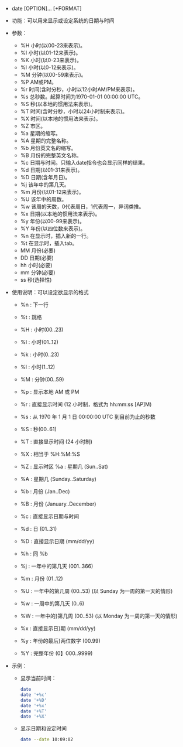 - date [OPTION]... [+FORMAT]

- 功能：可以用来显示或设定系统的日期与时间

- 参数：
  - %H 小时(以00-23来表示)。 
  - %I 小时(以01-12来表示)。 
  - %K 小时(以0-23来表示)。 
  - %l 小时(以0-12来表示)。 
  - %M 分钟(以00-59来表示)。 
  - %P AM或PM。 
  - %r 时间(含时分秒，小时以12小时AM/PM来表示)。 
  - %s 总秒数。起算时间为1970-01-01 00:00:00 UTC。 
  - %S 秒(以本地的惯用法来表示)。 
  - %T 时间(含时分秒，小时以24小时制来表示)。 
  - %X 时间(以本地的惯用法来表示)。 
  - %Z 市区。 
  - %a 星期的缩写。 
  - %A 星期的完整名称。 
  - %b 月份英文名的缩写。 
  - %B 月份的完整英文名称。 
  - %c 日期与时间。只输入date指令也会显示同样的结果。 
  - %d 日期(以01-31来表示)。 
  - %D 日期(含年月日)。 
  - %j 该年中的第几天。 
  - %m 月份(以01-12来表示)。 
  - %U 该年中的周数。 
  - %w 该周的天数，0代表周日，1代表周一，异词类推。 
  - %x 日期(以本地的惯用法来表示)。 
  - %y 年份(以00-99来表示)。 
  - %Y 年份(以四位数来表示)。 
  - %n 在显示时，插入新的一行。 
  - %t 在显示时，插入tab。 
  - MM 月份(必要) 
  - DD 日期(必要) 
  - hh 小时(必要) 
  - mm 分钟(必要)
  - ss 秒(选择性)

- 使用说明：可以设定欲显示的格式

  - %n : 下一行

  - %t : 跳格

  - %H : 小时(00..23)

  - %I : 小时(01..12)

  - %k : 小时(0..23)

  - %l : 小时(1..12)

  - %M : 分钟(00..59)

  - %p : 显示本地 AM 或 PM

  - %r : 直接显示时间 (12 小时制，格式为 hh:mm:ss [AP]M)

  - %s : 从 1970 年 1 月 1 日 00:00:00 UTC 到目前为止的秒数

  - %S : 秒(00..61)

  - %T : 直接显示时间 (24 小时制)

  - %X : 相当于 %H:%M:%S

  - %Z : 显示时区 %a : 星期几 (Sun..Sat)

  - %A : 星期几 (Sunday..Saturday)

  - %b : 月份 (Jan..Dec)

  - %B : 月份 (January..December)

  - %c : 直接显示日期与时间

  - %d : 日 (01..31)

  - %D : 直接显示日期 (mm/dd/yy)

  - %h : 同 %b

  - %j : 一年中的第几天 (001..366)

  - %m : 月份 (01..12)

  - %U : 一年中的第几周 (00..53) (以 Sunday 为一周的第一天的情形)

  - %w : 一周中的第几天 (0..6)

  - %W : 一年中的}第几周 (00..53) (以 Monday 为一周的第一天的情形)

  - %x : 直接显示日}期 (mm/dd/yy)

  - %y : 年份的最后}两位数字 (00.99)

  - %Y : 完整年份 (0】000..9999)

- 示例：
  - 显示当前时间：

    ```bash
    date
    date '+%c'
    date '+%D'
    date '+%x'
    date '+%T'
    date '+%X'
    ```

  - 显示日期和设定时间

    ```bash
    date --date 10:09:02
    ```

    

  
